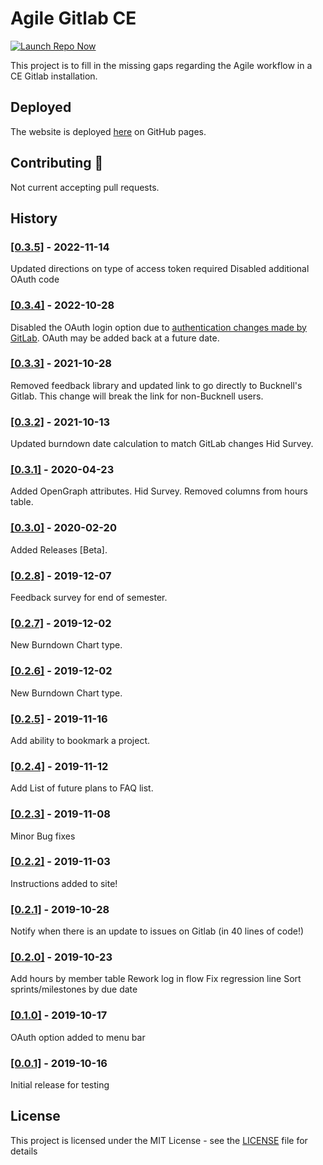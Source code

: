 # Agile Gitlab CE

[![Launch Repo Now](https://img.shields.io/badge/gh--pages-Launch%20Now!-ff69b4.svg?maxAge=2592000)](https://lilyheart.github.io/agile-gitlabce/)

This project is to fill in the missing gaps regarding the Agile workflow in a CE Gitlab installation.

<!-- [![Gitter](https://img.shields.io/gitter/room/Lilyheart/repo.js.svg?maxAge=2592000)](https://gitter.im/Lilyheart/LilyPrograms) [![GitHub issues](https://img.shields.io/github/issues/Lilyheart/repo.svg?maxAge=2592000)](https://github.com/Lilyheart/repo/issues) [![license](https://img.shields.io/github/license/Lilyheart/repo.svg?maxAge=2592000)](https://github.com/Lilyheart/repo/blob/gh-pages/LICENSE) -->

## Deployed

The website is deployed [here](https://lilyheart.github.io/agile-gitlabce/) on GitHub pages.

<!-- ## Usage

TODO: Write usage instructions -->

## Contributing :revolving_hearts:

Not current accepting pull requests.

<!-- 1. Fork the repo
2. Create a branch for the feature: `git checkout -b new-feature-name`
3. Commit: `git commit -am 'Add a cool thing'`
4. Push to the branch: `git push origin new-feature-name`
5. Submit a pull request -->

## History

### [[0.3.5]](https://github.com/Lilyheart/agile-gitlabce/releases/tag/v0.3.5) - 2022-11-14
Updated directions on type of access token required
Disabled additional OAuth code

### [[0.3.4]](https://github.com/Lilyheart/agile-gitlabce/releases/tag/v0.3.4) - 2022-10-28
Disabled the OAuth login option due to [authentication changes made by GitLab](https://docs.gitlab.com/ee/update/deprecations.html#oauth-implicit-grant).  OAuth may be added back at a future date.

### [[0.3.3]](https://github.com/Lilyheart/agile-gitlabce/releases/tag/v0.3.3) - 2021-10-28
Removed feedback library and updated link to go directly to Bucknell's Gitlab.  This change will break the link for non-Bucknell users.

### [[0.3.2]](https://github.com/Lilyheart/agile-gitlabce/releases/tag/v0.3.2) - 2021-10-13
Updated burndown date calculation to match GitLab changes
Hid Survey.

### [[0.3.1]](https://github.com/Lilyheart/agile-gitlabce/releases/tag/v0.3.1) - 2020-04-23
Added OpenGraph attributes.
Hid Survey.
Removed columns from hours table.

### [[0.3.0]](https://github.com/Lilyheart/agile-gitlabce/releases/tag/v0.3.0) - 2020-02-20
Added Releases [Beta].

### [[0.2.8]](https://github.com/Lilyheart/agile-gitlabce/releases/tag/v0.2.8) - 2019-12-07
Feedback survey for end of semester.

### [[0.2.7]](https://github.com/Lilyheart/agile-gitlabce/releases/tag/v0.2.7) - 2019-12-02
New Burndown Chart type.

### [[0.2.6]](https://github.com/Lilyheart/agile-gitlabce/releases/tag/v0.2.6) - 2019-12-02
New Burndown Chart type.

### [[0.2.5]](https://github.com/Lilyheart/agile-gitlabce/releases/tag/v0.2.5) - 2019-11-16
Add ability to bookmark a project.

### [[0.2.4]](https://github.com/Lilyheart/agile-gitlabce/releases/tag/v0.2.4) - 2019-11-12
Add List of future plans to FAQ list.

### [[0.2.3]](https://github.com/Lilyheart/agile-gitlabce/releases/tag/v0.2.3) - 2019-11-08
Minor Bug fixes

### [[0.2.2]](https://github.com/Lilyheart/agile-gitlabce/releases/tag/v0.2.2) - 2019-11-03
Instructions added to site!

### [[0.2.1]](https://github.com/Lilyheart/agile-gitlabce/releases/tag/v0.2.1) - 2019-10-28
Notify when there is an update to issues on Gitlab (in 40 lines of code!)

### [[0.2.0]](https://github.com/Lilyheart/agile-gitlabce/releases/tag/v0.2.0) - 2019-10-23
Add hours by member table
Rework log in flow
Fix regression line
Sort sprints/milestones by due date

### [[0.1.0]](https://github.com/Lilyheart/agile-gitlabce/releases/tag/v0.1.0) - 2019-10-17
OAuth option added to menu bar

### [[0.0.1]](https://github.com/Lilyheart/agile-gitlabce/releases/tag/v0.0.1) - 2019-10-16
Initial release for testing

<!-- ## Credits

TODO: Write credits -->

## License

This project is licensed under the MIT License - see the [LICENSE](LICENSE) file for details
